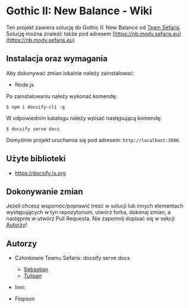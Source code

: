 # Gothic II: New Balance - Wiki

Ten projekt zawiera solucję do Gothic II: New Balance od [Team Sefaris](https://sefaris.eu). Solucję można znaleźć także pod adresem [https://nb.mody.sefaris.eu](https://nb.mody.sefaris.eu)

## Instalacja oraz wymagania

Aby dokonywać zmian lokalnie należy zainstalować:

- Node.js

Po zainstalowaniu należy wykonać komendę:

```
$ npm i docsify-cli -g
```

W odpowiednim katalogu należy wpisać następującą komendę:

```
$ docsify serve docs
```

Domyślnie projekt uruchamia się pod adresem: `http://localhost:3000`.

## Użyte biblioteki

- https://docsify.js.org

## Dokonywanie zmian

Jeżeli chcesz wspomóc/poprawić treść w solucji lub innych elementach występujących w tyn repozytorium, utwórz forka, dokonaj zmian, a następnie w utwórz Pull Requesta. Nie zapomnij dopisać się w sekcji [Autorzy](#Autorzy)!

## Autorzy

- Członkowie Teamu Sefaris: docsify serve docs

  - [Sebastian](https://github.com/sebastiansobek)
  - [Tulipan](https://github.com/tulipanov)

- Inni:

- Flopson